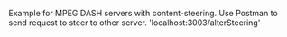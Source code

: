 Example for MPEG DASH servers with content-steering. Use Postman to send request to steer to other server. 'localhost:3003/alterSteering'
